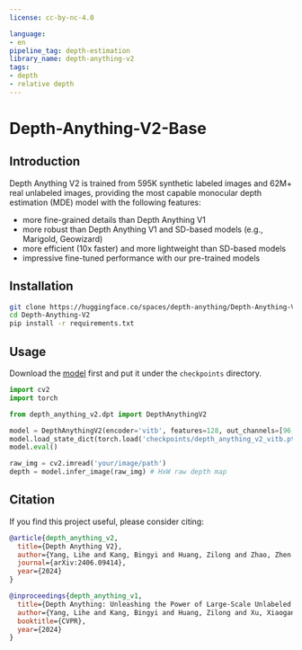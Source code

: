 ```yaml
---
license: cc-by-nc-4.0

language:
- en
pipeline_tag: depth-estimation
library_name: depth-anything-v2
tags:
- depth
- relative depth
---
```


# Depth-Anything-V2-Base

## Introduction
Depth Anything V2 is trained from 595K synthetic labeled images and 62M+ real unlabeled images, providing the most capable monocular depth estimation (MDE) model with the following features:
- more fine-grained details than Depth Anything V1
- more robust than Depth Anything V1 and SD-based models (e.g., Marigold, Geowizard)
- more efficient (10x faster) and more lightweight than SD-based models
- impressive fine-tuned performance with our pre-trained models

## Installation

```bash
git clone https://huggingface.co/spaces/depth-anything/Depth-Anything-V2
cd Depth-Anything-V2
pip install -r requirements.txt
```

## Usage

Download the [model](https://huggingface.co/depth-anything/Depth-Anything-V2-Base/resolve/main/depth_anything_v2_vitb.pth?download=true) first and put it under the `checkpoints` directory.

```python
import cv2
import torch

from depth_anything_v2.dpt import DepthAnythingV2

model = DepthAnythingV2(encoder='vitb', features=128, out_channels=[96, 192, 384, 768])
model.load_state_dict(torch.load('checkpoints/depth_anything_v2_vitb.pth', map_location='cpu'))
model.eval()

raw_img = cv2.imread('your/image/path')
depth = model.infer_image(raw_img) # HxW raw depth map
```

## Citation

If you find this project useful, please consider citing:

```bibtex
@article{depth_anything_v2,
  title={Depth Anything V2},
  author={Yang, Lihe and Kang, Bingyi and Huang, Zilong and Zhao, Zhen and Xu, Xiaogang and Feng, Jiashi and Zhao, Hengshuang},
  journal={arXiv:2406.09414},
  year={2024}
}

@inproceedings{depth_anything_v1,
  title={Depth Anything: Unleashing the Power of Large-Scale Unlabeled Data}, 
  author={Yang, Lihe and Kang, Bingyi and Huang, Zilong and Xu, Xiaogang and Feng, Jiashi and Zhao, Hengshuang},
  booktitle={CVPR},
  year={2024}
}